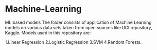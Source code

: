 # Machine-Learning
ML based models
The folder consists of application of Machine Learning models on various data sets taken from open sources like UCI repository, Kaggle.
Models used in this repository are:

1.Linear Regression
2.Logistic Regression
3.SVM
4.Random Forests.
